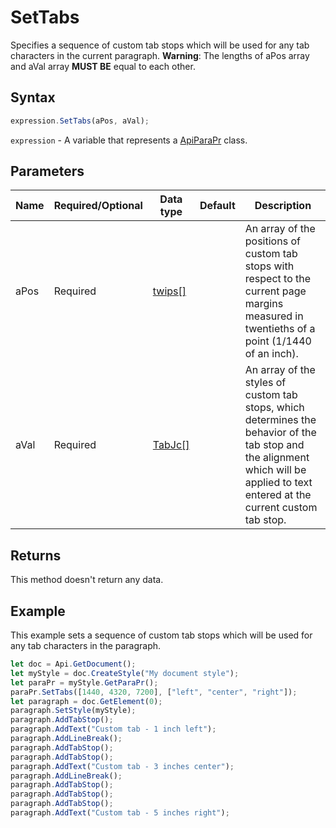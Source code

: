 # SetTabs

Specifies a sequence of custom tab stops which will be used for any tab characters in the current paragraph.
**Warning**: The lengths of aPos array and aVal array **MUST BE** equal to each other.

## Syntax

```javascript
expression.SetTabs(aPos, aVal);
```

`expression` - A variable that represents a [ApiParaPr](../ApiParaPr.md) class.

## Parameters

| **Name** | **Required/Optional** | **Data type** | **Default** | **Description** |
| ------------- | ------------- | ------------- | ------------- | ------------- |
| aPos | Required | [twips[]](../../Enumeration/twips.md) |  | An array of the positions of custom tab stops with respect to the current page margins measured in twentieths of a point (1/1440 of an inch). |
| aVal | Required | [TabJc[]](../../Enumeration/TabJc.md) |  | An array of the styles of custom tab stops, which determines the behavior of the tab stop and the alignment which will be applied to text entered at the current custom tab stop. |

## Returns

This method doesn't return any data.

## Example

This example sets a sequence of custom tab stops which will be used for any tab characters in the paragraph.

```javascript editor-docx
let doc = Api.GetDocument();
let myStyle = doc.CreateStyle("My document style");
let paraPr = myStyle.GetParaPr();
paraPr.SetTabs([1440, 4320, 7200], ["left", "center", "right"]);
let paragraph = doc.GetElement(0);
paragraph.SetStyle(myStyle);
paragraph.AddTabStop();
paragraph.AddText("Custom tab - 1 inch left");
paragraph.AddLineBreak();
paragraph.AddTabStop();
paragraph.AddTabStop();
paragraph.AddText("Custom tab - 3 inches center");
paragraph.AddLineBreak();
paragraph.AddTabStop();
paragraph.AddTabStop();
paragraph.AddTabStop();
paragraph.AddText("Custom tab - 5 inches right");
```

